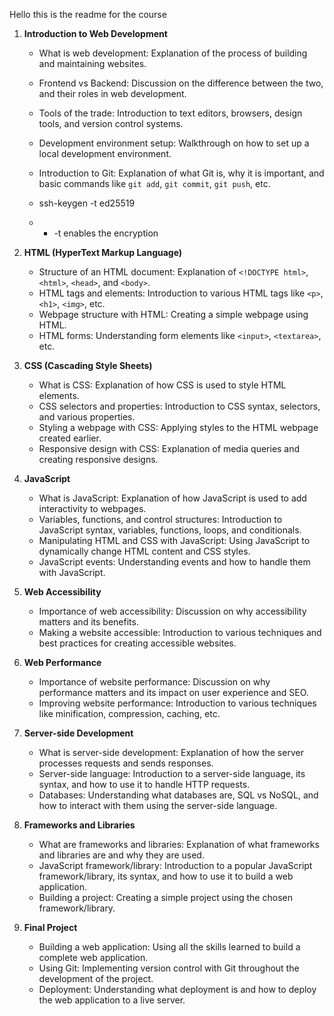Hello this is the readme for the course

1. **Introduction to Web Development**
    * What is web development: Explanation of the process of building and maintaining websites.
    * Frontend vs Backend: Discussion on the difference between the two, and their roles in web development.
    * Tools of the trade: Introduction to text editors, browsers, design tools, and version control systems.
    * Development environment setup: Walkthrough on how to set up a local development environment.
    * Introduction to Git: Explanation of what Git is, why it is important, and basic commands like `git add`, `git commit`, `git push`, etc.
    
    * ssh-keygen -t ed25519
    * * -t enables the encryption

2. **HTML (HyperText Markup Language)**
    * Structure of an HTML document: Explanation of `<!DOCTYPE html>`, `<html>`, `<head>`, and `<body>`.
    * HTML tags and elements: Introduction to various HTML tags like `<p>`, `<h1>`, `<img>`, etc.
    * Webpage structure with HTML: Creating a simple webpage using HTML.
    * HTML forms: Understanding form elements like `<input>`, `<textarea>`, etc.

3. **CSS (Cascading Style Sheets)**
    * What is CSS: Explanation of how CSS is used to style HTML elements.
    * CSS selectors and properties: Introduction to CSS syntax, selectors, and various properties.
    * Styling a webpage with CSS: Applying styles to the HTML webpage created earlier.
    * Responsive design with CSS: Explanation of media queries and creating responsive designs.

4. **JavaScript**
    * What is JavaScript: Explanation of how JavaScript is used to add interactivity to webpages.
    * Variables, functions, and control structures: Introduction to JavaScript syntax, variables, functions, loops, and conditionals.
    * Manipulating HTML and CSS with JavaScript: Using JavaScript to dynamically change HTML content and CSS styles.
    * JavaScript events: Understanding events and how to handle them with JavaScript.

5. **Web Accessibility**
    * Importance of web accessibility: Discussion on why accessibility matters and its benefits.
    * Making a website accessible: Introduction to various techniques and best practices for creating accessible websites.

6. **Web Performance**
    * Importance of website performance: Discussion on why performance matters and its impact on user experience and SEO.
    * Improving website performance: Introduction to various techniques like minification, compression, caching, etc.

7. **Server-side Development**
    * What is server-side development: Explanation of how the server processes requests and sends responses.
    * Server-side language: Introduction to a server-side language, its syntax, and how to use it to handle HTTP requests.
    * Databases: Understanding what databases are, SQL vs NoSQL, and how to interact with them using the server-side language.

8. **Frameworks and Libraries**
    * What are frameworks and libraries: Explanation of what frameworks and libraries are and why they are used.
    * JavaScript framework/library: Introduction to a popular JavaScript framework/library, its syntax, and how to use it to build a web application.
    * Building a project: Creating a simple project using the chosen framework/library.

9. **Final Project**
    * Building a web application: Using all the skills learned to build a complete web application.
    * Using Git: Implementing version control with Git throughout the development of the project.
    * Deployment: Understanding what deployment is and how to deploy the web application to a live server.
